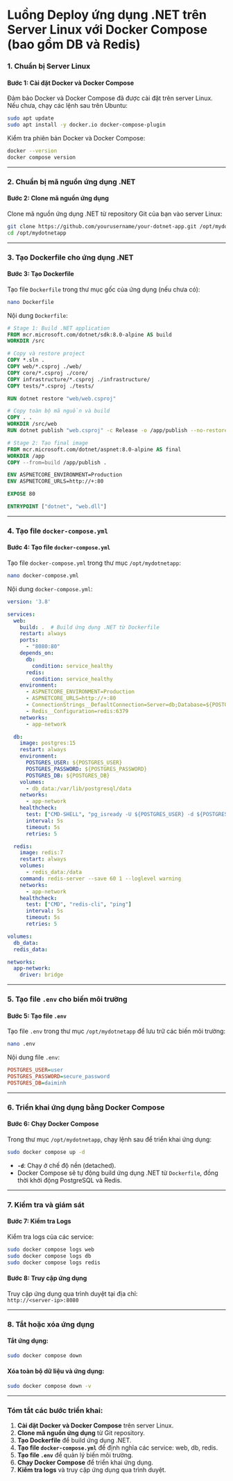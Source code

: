 # **Luồng Deploy ứng dụng .NET trên Server Linux với Docker Compose (bao gồm DB và Redis)**

### **1. Chuẩn bị Server Linux**

#### **Bước 1: Cài đặt Docker và Docker Compose**

Đảm bảo Docker và Docker Compose đã được cài đặt trên server Linux. Nếu chưa, chạy các lệnh sau trên Ubuntu:

```bash
sudo apt update
sudo apt install -y docker.io docker-compose-plugin
```

Kiểm tra phiên bản Docker và Docker Compose:

```bash
docker --version
docker compose version
```

---

### **2. Chuẩn bị mã nguồn ứng dụng .NET**

#### **Bước 2: Clone mã nguồn ứng dụng**

Clone mã nguồn ứng dụng .NET từ repository Git của bạn vào server Linux:

```bash
git clone https://github.com/yourusername/your-dotnet-app.git /opt/mydotnetapp
cd /opt/mydotnetapp
```

---

### **3. Tạo Dockerfile cho ứng dụng .NET**

#### **Bước 3: Tạo Dockerfile**

Tạo file `Dockerfile` trong thư mục gốc của ứng dụng (nếu chưa có):

```bash
nano Dockerfile
```

Nội dung `Dockerfile`:

```dockerfile
# Stage 1: Build .NET application
FROM mcr.microsoft.com/dotnet/sdk:8.0-alpine AS build
WORKDIR /src

# Copy và restore project
COPY *.sln .
COPY web/*.csproj ./web/
COPY core/*.csproj ./core/
COPY infrastructure/*.csproj ./infrastructure/
COPY tests/*.csproj ./tests/

RUN dotnet restore "web/web.csproj"

# Copy toàn bộ mã nguồn và build
COPY . .
WORKDIR /src/web
RUN dotnet publish "web.csproj" -c Release -o /app/publish --no-restore

# Stage 2: Tạo final image
FROM mcr.microsoft.com/dotnet/aspnet:8.0-alpine AS final
WORKDIR /app
COPY --from=build /app/publish .

ENV ASPNETCORE_ENVIRONMENT=Production
ENV ASPNETCORE_URLS=http://+:80

EXPOSE 80

ENTRYPOINT ["dotnet", "web.dll"]
```

---

### **4. Tạo file `docker-compose.yml`**

#### **Bước 4: Tạo file `docker-compose.yml`**

Tạo file `docker-compose.yml` trong thư mục `/opt/mydotnetapp`:

```bash
nano docker-compose.yml
```

Nội dung `docker-compose.yml`:

```yaml
version: '3.8'

services:
  web:
    build: .  # Build ứng dụng .NET từ Dockerfile
    restart: always
    ports:
      - "8080:80"
    depends_on:
      db:
        condition: service_healthy
      redis:
        condition: service_healthy
    environment:
      - ASPNETCORE_ENVIRONMENT=Production
      - ASPNETCORE_URLS=http://+:80
      - ConnectionStrings__DefaultConnection=Server=db;Database=${POSTGRES_DB};User=${POSTGRES_USER};Password=${POSTGRES_PASSWORD}
      - Redis__Configuration=redis:6379
    networks:
      - app-network

  db:
    image: postgres:15
    restart: always
    environment:
      POSTGRES_USER: ${POSTGRES_USER}
      POSTGRES_PASSWORD: ${POSTGRES_PASSWORD}
      POSTGRES_DB: ${POSTGRES_DB}
    volumes:
      - db_data:/var/lib/postgresql/data
    networks:
      - app-network
    healthcheck:
      test: ["CMD-SHELL", "pg_isready -U ${POSTGRES_USER} -d ${POSTGRES_DB}"]
      interval: 5s
      timeout: 5s
      retries: 5

  redis:
    image: redis:7
    restart: always
    volumes:
      - redis_data:/data
    command: redis-server --save 60 1 --loglevel warning
    networks:
      - app-network
    healthcheck:
      test: ["CMD", "redis-cli", "ping"]
      interval: 5s
      timeout: 5s
      retries: 5

volumes:
  db_data:
  redis_data:

networks:
  app-network:
    driver: bridge
```

---

### **5. Tạo file `.env` cho biến môi trường**

#### **Bước 5: Tạo file `.env`**

Tạo file `.env` trong thư mục `/opt/mydotnetapp` để lưu trữ các biến môi trường:

```bash
nano .env
```

Nội dung file `.env`:

```ini
POSTGRES_USER=user
POSTGRES_PASSWORD=secure_password
POSTGRES_DB=daiminh
```

---

### **6. Triển khai ứng dụng bằng Docker Compose**

#### **Bước 6: Chạy Docker Compose**

Trong thư mục `/opt/mydotnetapp`, chạy lệnh sau để triển khai ứng dụng:

```bash
sudo docker compose up -d
```

- **`-d`**: Chạy ở chế độ nền (detached).
- Docker Compose sẽ tự động build ứng dụng .NET từ `Dockerfile`, đồng thời khởi động PostgreSQL và Redis.

---

### **7. Kiểm tra và giám sát**

#### **Bước 7: Kiểm tra Logs**

Kiểm tra logs của các service:

```bash
sudo docker compose logs web
sudo docker compose logs db
sudo docker compose logs redis
```

#### **Bước 8: Truy cập ứng dụng**

Truy cập ứng dụng qua trình duyệt tại địa chỉ:  
`http://<server-ip>:8080`

---

### **8. Tắt hoặc xóa ứng dụng**

#### **Tắt ứng dụng:**

```bash
sudo docker compose down
```

#### **Xóa toàn bộ dữ liệu và ứng dụng:**

```bash
sudo docker compose down -v
```

---

### **Tóm tắt các bước triển khai:**

1. **Cài đặt Docker và Docker Compose** trên server Linux.
2. **Clone mã nguồn ứng dụng** từ Git repository.
3. **Tạo Dockerfile** để build ứng dụng .NET.
4. **Tạo file `docker-compose.yml`** để định nghĩa các service: web, db, redis.
5. **Tạo file `.env`** để quản lý biến môi trường.
6. **Chạy Docker Compose** để triển khai ứng dụng.
7. **Kiểm tra logs** và truy cập ứng dụng qua trình duyệt.

